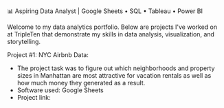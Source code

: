
📊 Aspiring Data Analyst | Google Sheets • SQL • Tableau • Power BI

Welcome to my data analytics portfolio. Below are projects I've worked on at TripleTen that demonstrate my skills in data analysis, visualization, and storytelling.

Project #1: NYC Airbnb Data:
- The project task was to figure out which neighborhoods and property sizes in Manhattan are most attractive for vacation rentals as well as how much money they generated as a result.
- Software used: Google Sheets
- Project link: 
